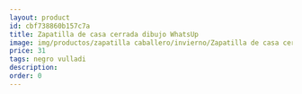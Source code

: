 ```yaml
---
layout: product
id: cbf738860b157c7a
title: Zapatilla de casa cerrada dibujo WhatsUp
image: img/productos/zapatilla caballero/invierno/Zapatilla de casa cerrada dibujo WhatsUp=31=negro vulladi.webp
price: 31
tags: negro vulladi
description: 
order: 0
---
```

